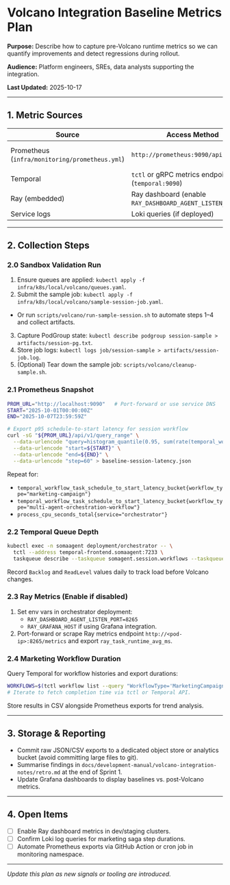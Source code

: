 # Volcano Integration Baseline Metrics Plan

**Purpose:** Describe how to capture pre-Volcano runtime metrics so we can quantify improvements and detect regressions during rollout.

**Audience:** Platform engineers, SREs, data analysts supporting the integration.

**Last Updated:** 2025-10-17

---

## 1. Metric Sources

| Source | Access Method | Key Signals |
|--------|---------------|-------------|
| Prometheus (`infra/monitoring/prometheus.yml`) | `http://prometheus:9090/api/v1/query` | `temporal_workflow_task_schedule_to_start_latency_bucket`, `orchestrator_active_sessions`, `ray_worker_cpu_seconds_total` (once enabled) |
| Temporal | `tctl` or gRPC metrics endpoint (`temporal:9090`) | Workflow backlog, task queue depth, namespace throughput |
| Ray (embedded) | Ray dashboard (enable `RAY_DASHBOARD_AGENT_LISTEN_PORT`) | Job runtime, worker memory/CPU usage |
| Service logs | Loki queries (if deployed) | Activity execution durations, retries |

---

## 2. Collection Steps

### 2.0 Sandbox Validation Run

1. Ensure queues are applied: `kubectl apply -f infra/k8s/local/volcano/queues.yaml`.
2. Submit the sample job: `kubectl apply -f infra/k8s/local/volcano/sample-session-job.yaml`.
  - Or run `scripts/volcano/run-sample-session.sh` to automate steps 1–4 and collect artifacts.
3. Capture PodGroup state: `kubectl describe podgroup session-sample > artifacts/session-pg.txt`.
4. Store job logs: `kubectl logs job/session-sample > artifacts/session-job.log`.
5. (Optional) Tear down the sample job: `scripts/volcano/cleanup-sample.sh`.

### 2.1 Prometheus Snapshot

```bash
PROM_URL="http://localhost:9090"   # Port-forward or use service DNS
START="2025-10-01T00:00:00Z"
END="2025-10-07T23:59:59Z"

# Export p95 schedule-to-start latency for session workflow
curl -sG "${PROM_URL}/api/v1/query_range" \
  --data-urlencode "query=histogram_quantile(0.95, sum(rate(temporal_workflow_task_schedule_to_start_latency_bucket{workflow_type=\"session-start-workflow\"}[5m])) by (le))" \
  --data-urlencode "start=${START}" \
  --data-urlencode "end=${END}" \
  --data-urlencode "step=60" > baseline-session-latency.json
```

Repeat for:
- `temporal_workflow_task_schedule_to_start_latency_bucket{workflow_type="marketing-campaign"}`
- `temporal_workflow_task_schedule_to_start_latency_bucket{workflow_type="multi-agent-orchestration-workflow"}`
- `process_cpu_seconds_total{service="orchestrator"}`

### 2.2 Temporal Queue Depth

```bash
kubectl exec -n somaagent deployment/orchestrator -- \
  tctl --address temporal-frontend.somaagent:7233 \
  taskqueue describe --taskqueue somagent.session.workflows --taskqueue-type workflow
```

Record `Backlog` and `ReadLevel` values daily to track load before Volcano changes.

### 2.3 Ray Metrics (Enable if disabled)

1. Set env vars in orchestrator deployment:
   - `RAY_DASHBOARD_AGENT_LISTEN_PORT=8265`
   - `RAY_GRAFANA_HOST` if using Grafana integration.
2. Port-forward or scrape Ray metrics endpoint `http://<pod-ip>:8265/metrics` and export `ray_task_runtime_avg_ms`.

### 2.4 Marketing Workflow Duration

Query Temporal for workflow histories and export durations:

```bash
WORKFLOWS=$(tctl workflow list --query "WorkflowType='MarketingCampaignWorkflow'" --fields WorkflowId,RunId --limit 50)
# Iterate to fetch completion time via tctl or Temporal API.
```

Store results in CSV alongside Prometheus exports for trend analysis.

---

## 3. Storage & Reporting

- Commit raw JSON/CSV exports to a dedicated object store or analytics bucket (avoid committing large files to git).
- Summarise findings in `docs/development-manual/volcano-integration-notes/retro.md` at the end of Sprint 1.
- Update Grafana dashboards to display baselines vs. post-Volcano metrics.

---

## 4. Open Items

- [ ] Enable Ray dashboard metrics in dev/staging clusters.
- [ ] Confirm Loki log queries for marketing saga step durations.
- [ ] Automate Prometheus exports via GitHub Action or cron job in monitoring namespace.

---

*Update this plan as new signals or tooling are introduced.*
